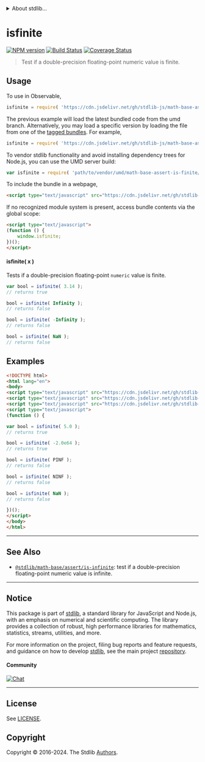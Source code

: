 <!--

@license Apache-2.0

Copyright (c) 2018 The Stdlib Authors.

Licensed under the Apache License, Version 2.0 (the "License");
you may not use this file except in compliance with the License.
You may obtain a copy of the License at

   http://www.apache.org/licenses/LICENSE-2.0

Unless required by applicable law or agreed to in writing, software
distributed under the License is distributed on an "AS IS" BASIS,
WITHOUT WARRANTIES OR CONDITIONS OF ANY KIND, either express or implied.
See the License for the specific language governing permissions and
limitations under the License.

-->


<details>
  <summary>
    About stdlib...
  </summary>
  <p>We believe in a future in which the web is a preferred environment for numerical computation. To help realize this future, we've built stdlib. stdlib is a standard library, with an emphasis on numerical and scientific computation, written in JavaScript (and C) for execution in browsers and in Node.js.</p>
  <p>The library is fully decomposable, being architected in such a way that you can swap out and mix and match APIs and functionality to cater to your exact preferences and use cases.</p>
  <p>When you use stdlib, you can be absolutely certain that you are using the most thorough, rigorous, well-written, studied, documented, tested, measured, and high-quality code out there.</p>
  <p>To join us in bringing numerical computing to the web, get started by checking us out on <a href="https://github.com/stdlib-js/stdlib">GitHub</a>, and please consider <a href="https://opencollective.com/stdlib">financially supporting stdlib</a>. We greatly appreciate your continued support!</p>
</details>

# isfinite

[![NPM version][npm-image]][npm-url] [![Build Status][test-image]][test-url] [![Coverage Status][coverage-image]][coverage-url] <!-- [![dependencies][dependencies-image]][dependencies-url] -->

> Test if a double-precision floating-point numeric value is finite.



<section class="usage">

## Usage

To use in Observable,

```javascript
isfinite = require( 'https://cdn.jsdelivr.net/gh/stdlib-js/math-base-assert-is-finite@umd/browser.js' )
```
The previous example will load the latest bundled code from the umd branch. Alternatively, you may load a specific version by loading the file from one of the [tagged bundles](https://github.com/stdlib-js/math-base-assert-is-finite/tags). For example,

```javascript
isfinite = require( 'https://cdn.jsdelivr.net/gh/stdlib-js/math-base-assert-is-finite@v0.2.0-umd/browser.js' )
```

To vendor stdlib functionality and avoid installing dependency trees for Node.js, you can use the UMD server build:

```javascript
var isfinite = require( 'path/to/vendor/umd/math-base-assert-is-finite/index.js' )
```

To include the bundle in a webpage,

```html
<script type="text/javascript" src="https://cdn.jsdelivr.net/gh/stdlib-js/math-base-assert-is-finite@umd/browser.js"></script>
```

If no recognized module system is present, access bundle contents via the global scope:

```html
<script type="text/javascript">
(function () {
    window.isfinite;
})();
</script>
```

#### isfinite( x )

Tests if a double-precision floating-point `numeric` value is finite.

```javascript
var bool = isfinite( 3.14 );
// returns true

bool = isfinite( Infinity );
// returns false

bool = isfinite( -Infinity );
// returns false

bool = isfinite( NaN );
// returns false
```

</section>

<!-- /.usage -->

<section class="examples">

## Examples

<!-- eslint no-undef: "error" -->

```html
<!DOCTYPE html>
<html lang="en">
<body>
<script type="text/javascript" src="https://cdn.jsdelivr.net/gh/stdlib-js/constants-float64-pinf@umd/browser.js"></script>
<script type="text/javascript" src="https://cdn.jsdelivr.net/gh/stdlib-js/constants-float64-ninf@umd/browser.js"></script>
<script type="text/javascript" src="https://cdn.jsdelivr.net/gh/stdlib-js/math-base-assert-is-finite@umd/browser.js"></script>
<script type="text/javascript">
(function () {

var bool = isfinite( 5.0 );
// returns true

bool = isfinite( -2.0e64 );
// returns true

bool = isfinite( PINF );
// returns false

bool = isfinite( NINF );
// returns false

bool = isfinite( NaN );
// returns false

})();
</script>
</body>
</html>
```

</section>

<!-- /.examples -->

<!-- Section for related `stdlib` packages. Do not manually edit this section, as it is automatically populated. -->

<section class="related">

* * *

## See Also

-   <span class="package-name">[`@stdlib/math-base/assert/is-infinite`][@stdlib/math/base/assert/is-infinite]</span><span class="delimiter">: </span><span class="description">test if a double-precision floating-point numeric value is infinite.</span>

</section>

<!-- /.related -->

<!-- Section for all links. Make sure to keep an empty line after the `section` element and another before the `/section` close. -->


<section class="main-repo" >

* * *

## Notice

This package is part of [stdlib][stdlib], a standard library for JavaScript and Node.js, with an emphasis on numerical and scientific computing. The library provides a collection of robust, high performance libraries for mathematics, statistics, streams, utilities, and more.

For more information on the project, filing bug reports and feature requests, and guidance on how to develop [stdlib][stdlib], see the main project [repository][stdlib].

#### Community

[![Chat][chat-image]][chat-url]

---

## License

See [LICENSE][stdlib-license].


## Copyright

Copyright &copy; 2016-2024. The Stdlib [Authors][stdlib-authors].

</section>

<!-- /.stdlib -->

<!-- Section for all links. Make sure to keep an empty line after the `section` element and another before the `/section` close. -->

<section class="links">

[npm-image]: http://img.shields.io/npm/v/@stdlib/math-base-assert-is-finite.svg
[npm-url]: https://npmjs.org/package/@stdlib/math-base-assert-is-finite

[test-image]: https://github.com/stdlib-js/math-base-assert-is-finite/actions/workflows/test.yml/badge.svg?branch=v0.2.0
[test-url]: https://github.com/stdlib-js/math-base-assert-is-finite/actions/workflows/test.yml?query=branch:v0.2.0

[coverage-image]: https://img.shields.io/codecov/c/github/stdlib-js/math-base-assert-is-finite/main.svg
[coverage-url]: https://codecov.io/github/stdlib-js/math-base-assert-is-finite?branch=main

<!--

[dependencies-image]: https://img.shields.io/david/stdlib-js/math-base-assert-is-finite.svg
[dependencies-url]: https://david-dm.org/stdlib-js/math-base-assert-is-finite/main

-->

[chat-image]: https://img.shields.io/gitter/room/stdlib-js/stdlib.svg
[chat-url]: https://app.gitter.im/#/room/#stdlib-js_stdlib:gitter.im

[stdlib]: https://github.com/stdlib-js/stdlib

[stdlib-authors]: https://github.com/stdlib-js/stdlib/graphs/contributors

[umd]: https://github.com/umdjs/umd
[es-module]: https://developer.mozilla.org/en-US/docs/Web/JavaScript/Guide/Modules

[deno-url]: https://github.com/stdlib-js/math-base-assert-is-finite/tree/deno
[deno-readme]: https://github.com/stdlib-js/math-base-assert-is-finite/blob/deno/README.md
[umd-url]: https://github.com/stdlib-js/math-base-assert-is-finite/tree/umd
[umd-readme]: https://github.com/stdlib-js/math-base-assert-is-finite/blob/umd/README.md
[esm-url]: https://github.com/stdlib-js/math-base-assert-is-finite/tree/esm
[esm-readme]: https://github.com/stdlib-js/math-base-assert-is-finite/blob/esm/README.md
[branches-url]: https://github.com/stdlib-js/math-base-assert-is-finite/blob/main/branches.md

[stdlib-license]: https://raw.githubusercontent.com/stdlib-js/math-base-assert-is-finite/main/LICENSE

<!-- <related-links> -->

[@stdlib/math/base/assert/is-infinite]: https://github.com/stdlib-js/math-base-assert-is-infinite/tree/umd

<!-- </related-links> -->

</section>

<!-- /.links -->
